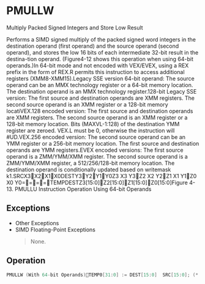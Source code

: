 # PMULLW

Multiply Packed Signed Integers and Store Low Result

Performs a SIMD signed multiply of the packed signed word integers in the destination operand (first operand) and the source operand (second operand), and stores the low 16 bits of each intermediate 32-bit result in the destina-tion operand.
(Figure4-12 shows this operation when using 64-bit operands.)In 64-bit mode and not encoded with VEX/EVEX, using a REX prefix in the form of REX.R permits this instruction to access additional registers (XMM8-XMM15).Legacy SSE version 64-bit operand: The source operand can be an MMX technology register or a 64-bit memory location.
The destination operand is an MMX technology register.128-bit Legacy SSE version: The first source and destination operands are XMM registers.
The second source operand is an XMM register or a 128-bit memory locatiVEX.128 encoded version: The first source and destination operands are XMM registers.
The second source operand is an XMM register or a 128-bit memory location.
Bits (MAXVL-1:128) of the destination YMM register are zeroed.
VEX.L must be 0, otherwise the instruction will #UD.VEX.256 encoded version: The second source operand can be an YMM register or a 256-bit memory location.
The first source and destination operands are YMM registers.EVEX encoded versions: The first source operand is a ZMM/YMM/XMM register.
The second source operand is a ZMM/YMM/XMM register, a 512/256/128-bit memory location.
The destination operand is conditionally updated based on writemask k1.SRCX3X2X1X0DESTY3Y2Y1Y0Z3  X3  Y3Z2  X2  Y2Z1  X1  Y1Z0  X0  Y0====TEMPDESTZ3[15:0]Z2[15:0]Z1[15:0]Z0[15:0]Figure 4-13.
 PMULLU Instruction Operation Using 64-bit Operands

## Exceptions

- Other Exceptions
- SIMD Floating-Point Exceptions
  > None.

## Operation

```C
PMULLW (With 64-bit Operands)TEMP0[31:0] := DEST[15:0]  SRC[15:0]; (* Signed multiplication *)TEMP1[31:0] := DEST[31:16]  SRC[31:16];TEMP2[31:0] := DEST[47:32]  SRC[47:32];TEMP3[31:0] := DEST[63:48]  SRC[63:48];DEST[15:0] := TEMP0[15:0];DEST[31:16] := TEMP1[15:0];DEST[47:32] := TEMP2[15:0];DEST[63:48] := TEMP3[15:0];PMULLW (With 128-bit Operands) SRC[15:0]; (* Signed multiplication *)TEMP0[31:0] := DEST[15:0] TEMP1[31:0] := DEST[31:16]  SRC[31:16];TEMP2[31:0] := DEST[47:32]  SRC[47:32];TEMP3[31:0] := DEST[63:48]  SRC[63:48];TEMP4[31:0] := DEST[79:64]  SRC[79:64];TEMP5[31:0] := DEST[95:80]  SRC[95:80];TEMP6[31:0] := DEST[111:96]  SRC[111:96];TEMP7[31:0] := DEST[127:112]  SRC[127:112];DEST[15:0] := TEMP0[15:0];DEST[31:16] := TEMP1[15:0];DEST[47:32] := TEMP2[15:0];DEST[63:48] := TEMP3[15:0];DEST[79:64] := TEMP4[15:0];DEST[95:80] := TEMP5[15:0];DEST[111:96] := TEMP6[15:0];VPMULLW (VEX.128 Encoded Version)Temp0[31:0] := SRC1[15:0] * SRC2[15:0]Temp1[31:0] := SRC1[31:16] * SRC2[31:16]Temp2[31:0] := SRC1[47:32] * SRC2[47:32]Temp3[31:0] := SRC1[63:48] * SRC2[63:48]Temp4[31:0] := SRC1[79:64] * SRC2[79:64]Temp5[31:0] := SRC1[95:80] * SRC2[95:80]Temp6[31:0] := SRC1[111:96] * SRC2[111:96]Temp7[31:0] := SRC1[127:112] * SRC2[127:112]DEST[15:0] := Temp0[15:0]DEST[31:16] := Temp1[15:0]DEST[47:32] := Temp2[15:0]DEST[63:48] := Temp3[15:0]DEST[79:64] := Temp4[15:0]DEST[95:80] := Temp5[15:0]DEST[111:96] := Temp6[15:0]DEST[127:112] := Temp7[15:0]DEST[MAXVL-1:128] := 0PMULLW (EVEX Encoded Versions)(KL, VL) = (8, 128), (16, 256), (32, 512)FOR j := 0 TO KL-1i := j * 16IF k1[j] OR *no writemask*THEN temp[31:0] := SRC1[i+15:i] * SRC2[i+15:i]DEST[i+15:i] := temp[15:0]ELSE IF *merging-masking*; merging-maskingTHEN *DEST[i+15:i] remains unchanged*ELSE *zeroing-masking*; zeroing-maskingDEST[i+15:i] := 0FIFI;ENDFORDEST[MAXVL-1:VL] := 0Intel C/C++ Compiler Intrinsic EquivalentVPMULLW __m512i _mm512_mullo_epi16(__m512i a, __m512i b);VPMULLW __m512i _mm512_mask_mullo_epi16(__m512i s, __mmask32 k, __m512i a, __m512i b);VPMULLW __m512i _mm512_maskz_mullo_epi16( __mmask32 k, __m512i a, __m512i b);VPMULLW __m256i _mm256_mask_mullo_epi16(__m256i s, __mmask16 k, __m256i a, __m256i b);VPMULLW __m256i _mm256_maskz_mullo_epi16( __mmask16 k, __m256i a, __m256i b);VPMULLW __m128i _mm_mask_mullo_epi16(__m128i s, __mmask8 k, __m128i a, __m128i b);VPMULLW __m128i _mm_maskz_mullo_epi16( __mmask8 k, __m128i a, __m128i b);PMULLW __m64 _mm_mullo_pi16(__m64 m1, __m64 m2)(V)PMULLW __m128i _mm_mullo_epi16 ( __m128i a, __m128i b)VPMULLW __m256i _mm256_mullo_epi16 ( __m256i a, __m256i b);
```

